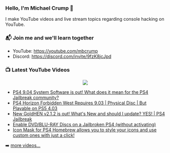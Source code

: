 ### Hello, I'm Michael Crump 👋

I make YouTube videos and live stream topics regarding console hacking on YouTube. 

### 📬 Join me and we'll learn together

- YouTube: https://youtube.com/mbcrump
- Discord: https://discord.com/invite/9fzK8jcJpd

### 📺 Latest YouTube Videos

<div align="center">

[<img src="https://img.shields.io/badge/-Subscribe-red?style=for-the-badge&logo=youtube&logoColor=white"/>](https://www.youtube.com/c/mbcrump?sub_confirmation=1)

</div>

<!-- YOUTUBE:START -->
- [PS4 9.04 System Software is out! What does it mean for the PS4 Jailbreak community?](https://www.youtube.com/watch?v=eA4-L_dmu7s)
- [PS4 Horizon Forbidden West Requires 9.03 | Physical Disc | But Playable on PS5 4.03](https://www.youtube.com/watch?v=yuVXXfym-y4)
- [New GoldHEN v2.1.2 is out! What&#39;s New and should I update? YES! | PS4 Jailbreak](https://www.youtube.com/watch?v=9AXbFkrJjFY)
- [Enable DVD/BLU-RAY Discs on a Jailbroken PS4 &lpar;without activating&rpar;](https://www.youtube.com/watch?v=cONKz6prMtc)
- [Icon Mask for PS4 Homebrew allows you to style your icons and use custom ones with just a click!](https://www.youtube.com/watch?v=_2k1-QaJfPs)
<!-- YOUTUBE:END -->

➡️ [more videos...](https://youtube.com/mbcrump)

